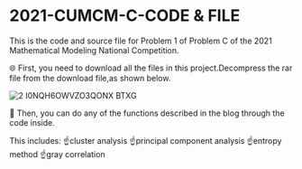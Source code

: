 # 2021-CUMCM-C-CODE & FILE

This is the code and source file for Problem 1 of Problem C of the 2021 Mathematical Modeling National Competition.

🌐 First, you need to download all the files in this project.Decompress the rar file from the download file,as shown below.

![2 I0NQH6OWVZO3QONX BTXG](https://user-images.githubusercontent.com/93892617/156864809-8b169a74-38bc-4168-a6b8-d710f57205ca.png)

💎 Then, you can do any of the functions described in the blog through the code inside.

This includes: ☝cluster analysis  ☝principal component analysis  ☝entropy method  ☝gray correlation

